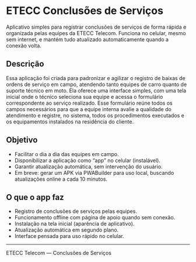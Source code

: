 # ETECC Conclusões de Serviços

Aplicativo simples para registrar conclusões de serviços de forma rápida e organizada pelas equipes da ETECC Telecom. Funciona no celular, mesmo sem internet, e mantém tudo atualizado automaticamente quando a conexão volta.

## Descrição
Essa aplicação foi criada para padronizar e agilizar o registro de baixas de ordens de serviço em campo, atendendo tanto equipes de carro quanto de suporte técnico em moto. Ela oferece uma interface simples, com uma tela inicial onde o técnico seleciona sua equipe e acessa o formulário correspondente ao serviço realizado. Esse formulário reúne todos os campos necessários para que a equipe interna avalie a qualidade do atendimento e registre, no sistema, todos os procedimentos executados e os equipamentos instalados na residência do cliente.

## Objetivo
- Facilitar o dia a dia das equipes em campo.
- Disponibilizar a aplicação como “app” no celular (instalável).
- Garantir atualização automática, sem intervenção do usuário.
- Em breve: gerar um APK via PWABuilder para uso local, buscando atualizações online a cada 10 minutos.

## O que o app faz
- Registro de conclusões de serviços pelas equipes.
- Funcionamento offline com página de apoio quando sem conexão.
- Instalação na tela inicial (aparência de aplicativo).
- Atualização automática em segundo plano.
- Interface pensada para uso rápido no celular.

---

ETECC Telecom — Conclusões de Serviços
